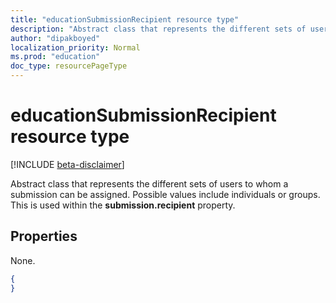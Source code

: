 ```yaml
---
title: "educationSubmissionRecipient resource type"
description: "Abstract class that represents the different sets of users to whom a submission can be assigned. Possible values include individuals or groups. This is used within the **submission.recipient** property."
author: "dipakboyed"
localization_priority: Normal
ms.prod: "education"
doc_type: resourcePageType
---
```


# educationSubmissionRecipient resource type

[!INCLUDE [beta-disclaimer](../../includes/beta-disclaimer.md)]

Abstract class that represents the different sets of users to whom a submission can be assigned. Possible values include individuals or groups. This is used within the **submission.recipient** property.


## Properties
None.

<!-- {
  "blockType": "resource",
  "optionalProperties": [

  ],
  "@odata.type": "microsoft.graph.educationSubmissionRecipient"
}-->

```json
{
}
```

<!-- uuid: 8fcb5dbc-d5aa-4681-8e31-b001d5168d79
2015-10-25 14:57:30 UTC -->
<!--
{
  "type": "#page.annotation",
  "description": "educationSubmissionRecipient resource",
  "keywords": "",
  "section": "documentation",
  "tocPath": "",
  "suppressions": [
    "Error: /api-reference/beta/resources/educationsubmissionrecipient.md:\r\n      Exception processing links.\r\n    System.ArgumentException: Link Definition was null. Link text: !INCLUDE [beta-disclaimer](../../includes/beta-disclaimer.md)\r\n      at ApiDoctor.Validation.DocFile.get_LinkDestinations()\r\n      at ApiDoctor.Validation.DocSet.ValidateLinks(Boolean includeWarnings, String[] relativePathForFiles, IssueLogger issues, Boolean requireFilenameCaseMatch, Boolean printOrphanedFiles)"
  ]
}
-->
